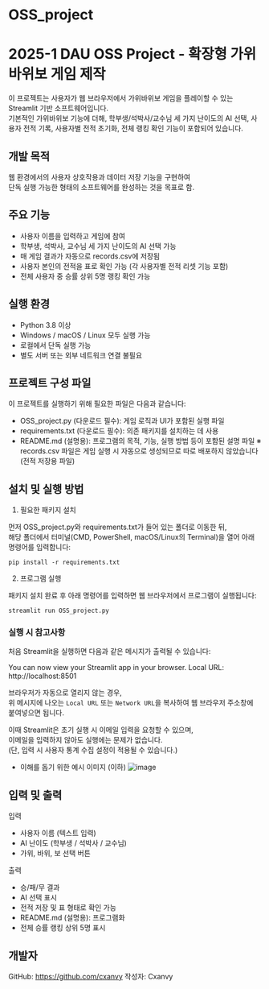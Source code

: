 # OSS_project
# 2025-1 DAU OSS Project - 확장형 가위바위보 게임 제작

이 프로젝트는 사용자가 웹 브라우저에서 가위바위보 게임을 플레이할 수 있는 Streamlit 기반 소프트웨어입니다.  
기본적인 가위바위보 기능에 더해, 학부생/석박사/교수님 세 가지 난이도의 AI 선택,
사용자 전적 기록, 사용자별 전적 초기화, 전체 랭킹 확인 기능이 포함되어 있습니다.

## 개발 목적

웹 환경에서의 사용자 상호작용과 데이터 저장 기능을 구현하여  
단독 실행 가능한 형태의 소프트웨어를 완성하는 것을 목표로 함.

## 주요 기능

- 사용자 이름을 입력하고 게임에 참여
- 학부생, 석박사, 교수님 세 가지 난이도의 AI 선택 가능
- 매 게임 결과가 자동으로 records.csv에 저장됨
- 사용자 본인의 전적을 표로 확인 가능 (각 사용자별 전적 리셋 기능 포함)
- 전체 사용자 중 승률 상위 5명 랭킹 확인 가능

## 실행 환경

- Python 3.8 이상
- Windows / macOS / Linux 모두 실행 가능
- 로컬에서 단독 실행 가능
- 별도 서버 또는 외부 네트워크 연결 불필요

## 프로젝트 구성 파일

이 프로젝트를 실행하기 위해 필요한 파일은 다음과 같습니다:

- OSS_project.py (다운로드 필수): 게임 로직과 UI가 포함된 실행 파일
- requirements.txt (다운로드 필수): 의존 패키지를 설치하는 데 사용
- README.md (설명용): 프로그램의 목적, 기능, 실행 방법 등이 포함된 설명 파일
※ records.csv 파일은 게임 실행 시 자동으로 생성되므로 따로 배포하지 않았습니다 (전적 저장용 파일)

## 설치 및 실행 방법

1. 필요한 패키지 설치

먼저 OSS_project.py와 requirements.txt가 들어 있는 폴더로 이동한 뒤,  
해당 폴더에서 터미널(CMD, PowerShell, macOS/Linux의 Terminal)을 열어 아래 명령어를 입력합니다:

```
pip install -r requirements.txt
```

2. 프로그램 실행

패키지 설치 완료 후 아래 명령어를 입력하면 웹 브라우저에서 프로그램이 실행됩니다:

```
streamlit run OSS_project.py
```

### 실행 시 참고사항

처음 Streamlit을 실행하면 다음과 같은 메시지가 출력될 수 있습니다:

You can now view your Streamlit app in your browser.
Local URL: http://localhost:8501


브라우저가 자동으로 열리지 않는 경우,  
위 메시지에 나오는 `Local URL` 또는 `Network URL`을 복사하여 웹 브라우저 주소창에 붙여넣으면 됩니다.

이때 Streamlit은 초기 실행 시 이메일 입력을 요청할 수 있으며,  
이메일을 입력하지 않아도 실행에는 문제가 없습니다.  
(단, 입력 시 사용자 통계 수집 설정이 적용될 수 있습니다.)

- 이해를 돕기 위한 예시 이미지 (이하)
![image](https://github.com/user-attachments/assets/4d2ee5be-bbb6-4e2e-9632-960d1186557f)

## 입력 및 출력

입력  
- 사용자 이름 (텍스트 입력)  
- AI 난이도 (학부생 / 석박사 / 교수님)  
- 가위, 바위, 보 선택 버튼

출력  
- 승/패/무 결과  
- AI 선택 표시  
- 전적 저장 및 표 형태로 확인 가능  
- README.md (설명용): 프로그램화
- 전체 승률 랭킹 상위 5명 표시

## 개발자

GitHub: https://github.com/cxanvy 
작성자: Cxanvy
